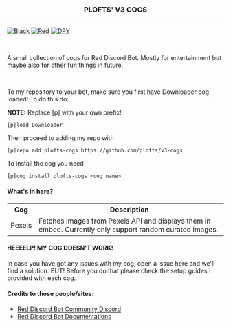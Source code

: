 <h3 align="center">PLOFTS' V3 COGS </h3>
<hr style="height:1px;">

[![Black](https://img.shields.io/badge/code%20style-black-000000.svg)](https://github.com/psf/black)
[![Red](https://img.shields.io/badge/Red--DiscordBot-V3-red)](https://docs.discord.red/en/stable/)
[![DPY](https://img.shields.io/badge/Discord.py-1.7.3-blue)](https://pypi.org/project/discord.py/)

<br>
<p>A small collection of cogs for Red Discord Bot. Mostly for entertainment but maybe also for other fun things in future.</p>
<br>

<p>To my repository to your bot, make sure you first have Downloader cog loaded! To do this do:

**NOTE:** Replace [p] with your own prefix!

```
[p]load Downloader
```

Then proceed to adding my repo with
```
[p]repo add plofts-cogs https://github.com/plofts/v3-cogs
```

To install the cog you need

```
[p]cog install plofts-cogs <cog name>
```
</p>


#### What's in here?

<table>
    <tr>
        <th>Cog</th>
        <th>Description</th>
    </tr>
    <tr>
        <td>Pexels</td>
        <td>Fetches images from Pexels API and displays them in embed. Currently only support random curated images.</td>
    </tr>
</table>


#### HEEEELP! MY COG DOESN'T WORK!

<p>In case you have got any issues with my cog, open a issue here and we'll find a solution. BUT! Before you do that please check the setup guides I provided with each cog.</p>


#### Credits to those people/sites:

<ul>
    <li><a href="https://discord.gg/red">Red Discord Bot Community Discord</a></li>
    <li><a href="https://docs.discord.red/">Red Discord Bot Documentations</a></li>
</ul>
